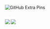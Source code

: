 ![GitHub Extra Pins](https://github-readme-stats.vercel.app/api/pin/?username=y-tetsu&repo=reversi)

<br>
<a href="https://github.com/anuraghazra/github-readme-stats">
    <img align="left" src="https://github-readme-stats.vercel.app/api?username=y-tetsu&count_private=true&show_icons=true&theme=rose_pine" />
    <img align="left" src="https://github-readme-stats.vercel.app/api/top-langs/?username=y-tetsu&theme=rose_pine" />
</a>
